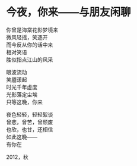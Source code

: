 # 今夜，你来——与朋友闲聊
   
你曾是海棠花影梦境来   
微风轻摇，笑逐开   
而今反从你的话中来   
相对笑语   
胜似指点江山的风采   
   
眼波流动   
笑靥漾起   
时光千年虚度   
光影落定尘埃   
只等这晚，你来   
   
夜色轻轻，轻轻絮谈   
曾悲，曾苦，曾颓废   
也欣，也甘，还相信   
如此这晚——   
有你在   
   
2012，秋